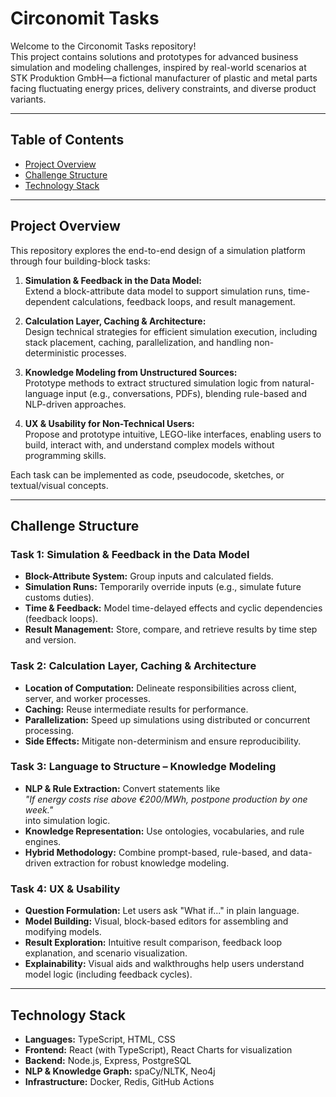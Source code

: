 # Circonomit Tasks

Welcome to the Circonomit Tasks repository!  
This project contains solutions and prototypes for advanced business simulation and modeling challenges, inspired by real-world scenarios at STK Produktion GmbH—a fictional manufacturer of plastic and metal parts facing fluctuating energy prices, delivery constraints, and diverse product variants.

---

## Table of Contents

- [Project Overview](#project-overview)
- [Challenge Structure](#challenge-structure)
- [Technology Stack](#technology-stack)
---

## Project Overview

This repository explores the end-to-end design of a simulation platform through four building-block tasks:

1. **Simulation & Feedback in the Data Model:**  
   Extend a block-attribute data model to support simulation runs, time-dependent calculations, feedback loops, and result management.

2. **Calculation Layer, Caching & Architecture:**  
   Design technical strategies for efficient simulation execution, including stack placement, caching, parallelization, and handling non-deterministic processes.

3. **Knowledge Modeling from Unstructured Sources:**  
   Prototype methods to extract structured simulation logic from natural-language input (e.g., conversations, PDFs), blending rule-based and NLP-driven approaches.

4. **UX & Usability for Non-Technical Users:**  
   Propose and prototype intuitive, LEGO-like interfaces, enabling users to build, interact with, and understand complex models without programming skills.

Each task can be implemented as code, pseudocode, sketches, or textual/visual concepts.

---

## Challenge Structure

### Task 1: Simulation & Feedback in the Data Model

- **Block-Attribute System:** Group inputs and calculated fields.
- **Simulation Runs:** Temporarily override inputs (e.g., simulate future customs duties).
- **Time & Feedback:** Model time-delayed effects and cyclic dependencies (feedback loops).
- **Result Management:** Store, compare, and retrieve results by time step and version.

### Task 2: Calculation Layer, Caching & Architecture

- **Location of Computation:** Delineate responsibilities across client, server, and worker processes.
- **Caching:** Reuse intermediate results for performance.
- **Parallelization:** Speed up simulations using distributed or concurrent processing.
- **Side Effects:** Mitigate non-determinism and ensure reproducibility.

### Task 3: Language to Structure – Knowledge Modeling

- **NLP & Rule Extraction:** Convert statements like  
  _"If energy costs rise above €200/MWh, postpone production by one week."_  
  into simulation logic.
- **Knowledge Representation:** Use ontologies, vocabularies, and rule engines.
- **Hybrid Methodology:** Combine prompt-based, rule-based, and data-driven extraction for robust knowledge modeling.

### Task 4: UX & Usability

- **Question Formulation:** Let users ask "What if..." in plain language.
- **Model Building:** Visual, block-based editors for assembling and modifying models.
- **Result Exploration:** Intuitive result comparison, feedback loop explanation, and scenario visualization.
- **Explainability:** Visual aids and walkthroughs help users understand model logic (including feedback cycles).

---

## Technology Stack

- **Languages:** TypeScript, HTML, CSS
- **Frontend:** React (with TypeScript), React Charts for visualization
- **Backend:** Node.js, Express, PostgreSQL
- **NLP & Knowledge Graph:** spaCy/NLTK, Neo4j
- **Infrastructure:** Docker, Redis, GitHub Actions 

